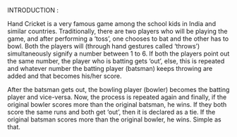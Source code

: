 INTRODUCTION :


Hand Cricket is a very famous game among the school kids in India and similar countries. Traditionally, there are two players who will be playing the game, and after performing a ‘toss’, one chooses to bat and the other has to bowl. Both the players will (through hand gestures called ‘throws’) simultaneously signify a number between 1 to 6. If both the players point out the same number, the player who is batting gets ‘out’, else, this is repeated and whatever number the batting player (batsman) keeps throwing are added and that becomes his/her score.

After the batsman gets out, the bowling player (bowler) becomes the batting player and vice-versa. Now, the process is repeated again and finally, if the original bowler scores more than the original batsman, he wins. If they both score the same runs and both get ‘out’, then it is declared as a tie. If the original batsman scores more than the original bowler, he wins. Simple as that.
